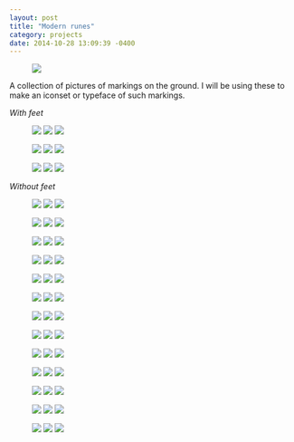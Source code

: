 ```yaml
---
layout: post
title: "Modern runes"
category: projects
date: 2014-10-28 13:09:39 -0400
---
```


<figure>
	<img src="{{ "images/runes/runes-42.jpg" | relative_url }}">
</figure>

A collection of pictures of markings on the ground. I will be using these to make an iconset or typeface of such markings.

_With feet_
<figure class="third">
	<img src="/images/runes/runes-01.jpg">
	<img src="/images/runes/runes-02.jpg">
	<img src="/images/runes/runes-03.jpg">
</figure>
<figure class="third">
	<img src="/images/runes/runes-04.jpg">
	<img src="/images/runes/runes-05.jpg">
	<img src="/images/runes/runes-06.jpg">
</figure>
<figure class="third">
	<img src="/images/runes/runes-07.jpg">
	<img src="/images/runes/runes-08.jpg">
	<img src="/images/runes/runes-00.jpg">
</figure>

_Without feet_
<figure class="third">
	<img src="/images/runes/runes-09.jpg">
	<img src="/images/runes/runes-10.jpg">
	<img src="/images/runes/runes-11.jpg">
</figure>

<figure class="third">
	<img src="/images/runes/runes-12.jpg">
	<img src="/images/runes/runes-13.jpg">
	<img src="/images/runes/runes-14.jpg">
</figure>
<figure class="third">
	<img src="/images/runes/runes-15.jpg">
	<img src="/images/runes/runes-16.jpg">
	<img src="/images/runes/runes-17.jpg">
</figure>
<figure class="third">
	<img src="/images/runes/runes-18.jpg">
	<img src="/images/runes/runes-19.jpg">
	<img src="/images/runes/runes-20.jpg">
</figure>

<figure class="third">
	<img src="/images/runes/runes-21.jpg">
	<img src="/images/runes/runes-22.jpg">
	<img src="/images/runes/runes-23.jpg">
</figure>
<figure class="third">
	<img src="/images/runes/runes-24.jpg">
	<img src="/images/runes/runes-25.jpg">
	<img src="/images/runes/runes-26.jpg">
</figure>
<figure class="third">
	<img src="/images/runes/runes-27.jpg">
	<img src="/images/runes/runes-28.jpg">
	<img src="/images/runes/runes-29.jpg">
</figure>
<figure class="third">
	<img src="/images/runes/runes-30.jpg">
	<img src="/images/runes/runes-31.jpg">
	<img src="/images/runes/runes-32.jpg">
</figure>
<figure class="third">
	<img src="/images/runes/runes-33.jpg">
	<img src="/images/runes/runes-34.jpg">
	<img src="/images/runes/runes-35.jpg">
</figure>
<figure class="third">
	<img src="/images/runes/runes-36.jpg">
	<img src="/images/runes/runes-37.jpg">
	<img src="/images/runes/runes-38.jpg">
</figure>
<figure class="third">
	<img src="/images/runes/runes-39.jpg">
	<img src="/images/runes/runes-40.jpg">
	<img src="/images/runes/runes-41.jpg">
</figure>
<figure class="third">
	<img src="/images/runes/runes-43.jpg">
	<img src="/images/runes/runes-44.jpg">
	<img src="/images/runes/runes-45.jpg">
</figure>
<figure class="third">
	<img src="/images/runes/runes-46.jpg">
	<img src="/images/runes/runes-47.jpg">
	<img src="/images/runes/runes-48.jpg">
</figure>
